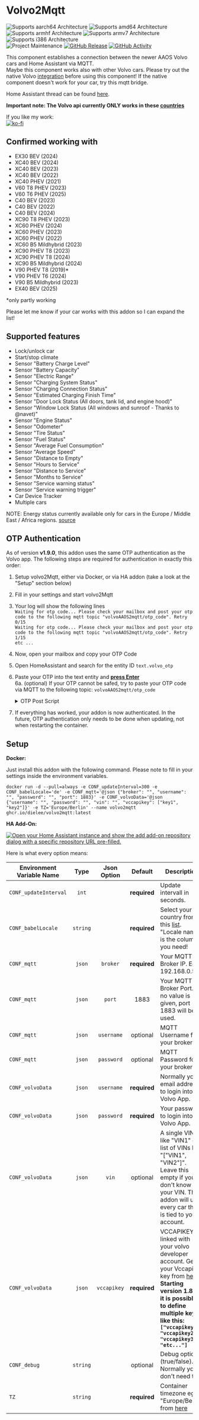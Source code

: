 # Volvo2Mqtt

![Supports aarch64 Architecture][aarch64-shield]
![Supports amd64 Architecture][amd64-shield]
![Supports armhf Architecture][armhf-shield]
![Supports armv7 Architecture][armv7-shield]
![Supports i386 Architecture][i386-shield]
<br>
![Project Maintenance][maintenance-shield]
[![GitHub Release][releases-shield]][releases]
[![GitHub Activity][commits-shield]][commits]

This component establishes a connection between the newer AAOS Volvo cars and Home Assistant via MQTT.<br>
Maybe this component works also with other Volvo cars. Please try out the native Volvo [integration](https://www.home-assistant.io/integrations/volvooncall/) before using this component! If the native component doesn't work for your car, try this mqtt bridge.
<p>

Home Assistant thread can be found [here](https://community.home-assistant.io/t/volvo2mqtt-connect-your-aaos-volvo/585699).

<b>Important note: The Volvo api currently ONLY works in these [countries](https://developer.volvocars.com/terms-and-conditions/apis-supported-locations/)</b>

If you like my work:<br>
[![ko-fi](https://ko-fi.com/img/githubbutton_sm.svg)](https://ko-fi.com/U7U8MFXCF)

## Confirmed working with
- EX30 BEV (2024)
- XC40 BEV (2024)
- XC40 BEV (2023)
- XC40 BEV (2022)
- XC40 PHEV (2021)
- V60 T8 PHEV (2023)
- V60 T6 PHEV (2025)
- C40 BEV (2023)
- C40 BEV (2022)
- C40 BEV (2024)
- XC90 T8 PHEV (2023)
- XC60 PHEV (2024)
- XC60 PHEV (2023)
- XC60 PHEV (2022)
- XC60 B5 Mildhybrid (2023)
- XC90 PHEV T8 (2023)
- XC90 PHEV T8 (2024)
- XC90 B5 Mildhybrid (2024)
- V90 PHEV T8 (2019)*
- V90 PHEV T6 (2024)
- V90 B5 Mildhybrid (2023)
- EX40 BEV (2025)

*only partly working

Please let me know if your car works with this addon so I can expand the list!<br>


## Supported features
- Lock/unlock car
- Start/stop climate
- Sensor "Battery Charge Level"
- Sensor "Battery Capacity"
- Sensor "Electric Range"
- Sensor "Charging System Status"
- Sensor "Charging Connection Status"
- Sensor "Estimated Charging Finish Time"
- Sensor "Door Lock Status (All doors, tank lid, and engine hood)"
- Sensor "Window Lock Status (All windows and sunroof - Thanks to @navet)"
- Sensor "Engine Status"
- Sensor "Odometer"
- Sensor "Tire Status"
- Sensor "Fuel Status"
- Sensor "Average Fuel Consumption"
- Sensor "Average Speed"
- Sensor "Distance to Empty"
- Sensor "Hours to Service"
- Sensor "Distance to Service"
- Sensor "Months to Service"
- Sensor "Service warning status"
- Sensor "Service warning trigger"
- Car Device Tracker
- Multiple cars

NOTE: Energy status currently available only for cars in the Europe / Middle East / Africa regions. [source](https://developer.volvocars.com/apis/energy/v1/overview/#availability)

## OTP Authentication

As of version <b>v1.9.0</b>, this addon uses the same OTP authentication as the Volvo app. 
The following steps are required for authentication in exactly this order:

1. Setup volvo2Mqtt, either via Docker, or via HA addon (take a look at the "Setup" section below)
2. Fill in your settings and start volvo2Mqtt
3. Your log will show the following lines <br> 
```Waiting for otp code... Please check your mailbox and post your otp code to the following mqtt topic "volvoAAOS2mqtt/otp_code". Retry 0/15```<br>
```Waiting for otp code... Please check your mailbox and post your otp code to the following mqtt topic "volvoAAOS2mqtt/otp_code". Retry 1/15```<br>
```etc ...```
4. Now, open your mailbox and copy your OTP Code
5. Open HomeAssistant and search for the entity ID ```text.volvo_otp```
6. Paste your OTP into the text entity and **<ins>press Enter</ins>**<br>
   6a. (optional) If your OTP cannot be safed, try to paste your OTP code via MQTT to the following topic: `volvoAAOS2mqtt/otp_code` <p>
       <details>
             <summary>OTP Post Script</summary>
             <div>
                <p>
                1. Safe the following script in your script section <br>
                2. Go to https://yourHAUrl/developer-tools/service<br>
                3. Search for "Post Volvo OTP"<br>
                4. Tick "OTP" and fill in your OTP<br>
                5. Run this service<br>
             </div>
       
            alias: Post Volvo OTP
            sequence:
              - service: mqtt.publish
                metadata: {}
                data:
                  topic: volvoAAOS2mqtt/otp_code
                  payload: "{{ otp }}"
            mode: single
            fields:
              otp:
                selector:
                  text: null
                name: OTP
                description: Volvo OTP
   
   </details>
8. If everything has worked, your addon is now authenticated. In the future, OTP authentication only needs to be done when updating, not when restarting the container.

## Setup
<b>Docker:</b>

Just install this addon with the following command.
Please note to fill in your settings inside the environment variables.

`docker run -d --pull=always -e CONF_updateInterval=300 -e CONF_babelLocale='de' -e CONF_mqtt='@json {"broker": "", "username": "", "password": "", "port": 1883}' -e CONF_volvoData='@json {"username": "", "password": "", "vin": "", "vccapikey": ["key1", "key2"]}' -e TZ='Europe/Berlin' --name volvo2mqtt ghcr.io/dielee/volvo2mqtt:latest`

<b>HA Add-On:</b><br>

[![Open your Home Assistant instance and show the add add-on repository dialog with a specific repository URL pre-filled.](https://my.home-assistant.io/badges/supervisor_add_addon_repository.svg)](https://my.home-assistant.io/redirect/supervisor_add_addon_repository/?repository_url=https%3A%2F%2Fgithub.com%2FDielee%2Fvolvo2mqtt)

Here is what every option means:

| Environment Variable Name |   Type    | Json Option                           |   Default    | Description                                                     |
| ------------------------- | :-------: | :-----------------------------------: | :----------: | --------------------------------------------------------------- |
| `CONF_updateInterval`     | `int`     |                                       | **required** | Update intervall in seconds.                                     |
| `CONF_babelLocale`        | `string`  |                                       | **required** | Select your country from this [list](https://www.ibm.com/docs/en/radfws/9.7?topic=overview-locales-code-pages-supported). "Locale name" is the column you need!                                        |
| `CONF_mqtt`               | `json`    | `broker`                              | **required** | Your MQTT Broker IP. Eg. 192.168.0.5.
| `CONF_mqtt`               | `json`    | `port`                                | 1883         | Your MQTT Broker Port. If no value is given, port 1883 will be used.  |
| `CONF_mqtt`               | `json`    | `username`                            | optional     | MQTT Username for your broker.
| `CONF_mqtt`               | `json`    | `password`                            | optional     | MQTT Password for your broker.
| `CONF_volvoData`          | `json`    | `username`                            | **required** | Normally your email address to login into the Volvo App.
| `CONF_volvoData`          | `json`    | `password`                            | **required** | Your password to login into the Volvo App.
| `CONF_volvoData`          | `json`    | `vin`                                 | optional     | A single VIN like "VIN1" or a list of VINs like "["VIN1", "VIN2"]". Leave this empty if you don't know your VIN. The addon will use every car that is tied to your account.
| `CONF_volvoData`          | `json`    | `vccapikey`                           | **required** | VCCAPIKEY linked with your volvo developer account. Get your Vccapi key from [here](https://developer.volvocars.com/account/). <b>Starting version 1.8.0, it is possible to define multiple keys, like this: `["vccapikey1", "vccapikey2", "vccapikey3", "etc..."]`</b>
| `CONF_debug`              | `string`  |                                       | optional     | Debug option (true/false). Normally you don't need this. |
| `TZ`                      | `string`  |                                       | **required** | Container timezone eg "Europe/Berlin" from [here](https://docs.diladele.com/docker/timezones.html)|


[aarch64-shield]: https://img.shields.io/badge/aarch64-yes-green.svg
[amd64-shield]: https://img.shields.io/badge/amd64-yes-green.svg
[armhf-shield]: https://img.shields.io/badge/armhf-yes-green.svg
[armv7-shield]: https://img.shields.io/badge/armv7-yes-green.svg
[i386-shield]: https://img.shields.io/badge/i386-yes-green.svg
[releases]: https://github.com/Dielee/volvo2mqtt/releases
[releases-shield]: https://img.shields.io/github/release/Dielee/volvo2mqtt.svg
[maintenance-shield]: https://img.shields.io/maintenance/no/2025.svg
[commits-shield]: https://img.shields.io/github/commit-activity/y/Dielee/volvo2mqtt.svg
[commits]: https://github.com/Dielee/volvo2mqtt/commits/main
